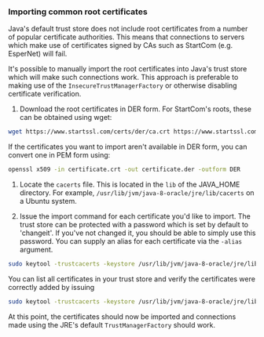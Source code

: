 ### Importing common root certificates

Java's default trust store does not include root certificates from a number of popular certificate authorities. This
means that connections to servers which make use of certificates signed by CAs such as StartCom (e.g. EsperNet) will
fail.

It's possible to manually import the root certificates into Java's trust store which will make such connections work.
This approach is preferable to making use of the `InsecureTrustManagerFactory` or otherwise disabling certificate
verification.

1. Download the root certificates in DER form. For StartCom's roots, these can be obtained using wget:

```sh
wget https://www.startssl.com/certs/der/ca.crt https://www.startssl.com/certs/der/ca-g2.crt
```

If the certificates you want to import aren't available in DER form, you can convert one in PEM form using:

```sh
openssl x509 -in certificate.crt -out certificate.der -outform DER
```

1. Locate the `cacerts` file. This is located in the `lib` of the JAVA_HOME directory. For example,
`/usr/lib/jvm/java-8-oracle/jre/lib/cacerts` on a Ubuntu system.

1. Issue the import command for each certificate you'd like to import. The trust store can be protected with a password
which is set by default to 'changeit'. If you've not changed it, you should be able to simply use this password. You can
supply an alias for each certificate via the `-alias` argument.

```sh
sudo keytool -trustcacerts -keystore /usr/lib/jvm/java-8-oracle/jre/lib/security/cacerts -noprompt -importcert -alias StartCom1 -file ca.crt 
```

You can list all certificates in your trust store and verify the certificates were correctly added by issuing

```sh
sudo keytool -trustcacerts -keystore /usr/lib/jvm/java-8-oracle/jre/lib/security/cacerts -list
```

At this point, the certificates should now be imported and connections made using the JRE's default `TrustManagerFactory`
should work.

